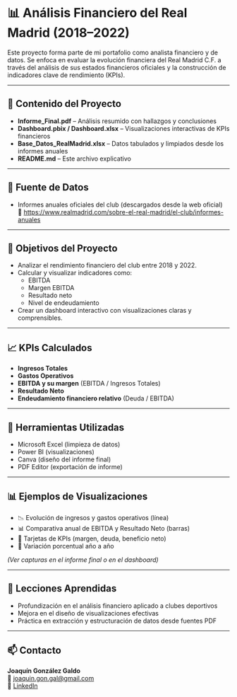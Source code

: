 # 📊 Análisis Financiero del Real Madrid (2018–2022)

Este proyecto forma parte de mi portafolio como analista financiero y de datos. Se enfoca en evaluar la evolución financiera del Real Madrid C.F. a través del análisis de sus estados financieros oficiales y la construcción de indicadores clave de rendimiento (KPIs).

---

## 📁 Contenido del Proyecto

- **Informe_Final.pdf** – Análisis resumido con hallazgos y conclusiones
- **Dashboard.pbix / Dashboard.xlsx** – Visualizaciones interactivas de KPIs financieros
- **Base_Datos_RealMadrid.xlsx** – Datos tabulados y limpiados desde los informes anuales
- **README.md** – Este archivo explicativo

---

## 🧾 Fuente de Datos

- Informes anuales oficiales del club (descargados desde la web oficial)  
  🔗 https://www.realmadrid.com/sobre-el-real-madrid/el-club/informes-anuales

---

## 🎯 Objetivos del Proyecto

- Analizar el rendimiento financiero del club entre 2018 y 2022.
- Calcular y visualizar indicadores como:
  - EBITDA
  - Margen EBITDA
  - Resultado neto
  - Nivel de endeudamiento
- Crear un dashboard interactivo con visualizaciones claras y comprensibles.

---

## 📈 KPIs Calculados

- **Ingresos Totales**
- **Gastos Operativos**
- **EBITDA y su margen** (EBITDA / Ingresos Totales)
- **Resultado Neto**
- **Endeudamiento financiero relativo** (Deuda / EBITDA)

---

## 🧰 Herramientas Utilizadas

- Microsoft Excel (limpieza de datos)
- Power BI (visualizaciones)
- Canva (diseño del informe final)
- PDF Editor (exportación de informe)

---

## 📊 Ejemplos de Visualizaciones

- 📉 Evolución de ingresos y gastos operativos (línea)
- 📊 Comparativa anual de EBITDA y Resultado Neto (barras)
- 🧮 Tarjetas de KPIs (margen, deuda, beneficio neto)
- 🔁 Variación porcentual año a año

*(Ver capturas en el informe final o en el dashboard)*

---

## 📌 Lecciones Aprendidas

- Profundización en el análisis financiero aplicado a clubes deportivos
- Mejora en el diseño de visualizaciones efectivas
- Práctica en extracción y estructuración de datos desde fuentes PDF

---

## 📫 Contacto

**Joaquín González Galdo**  
📧 [joaquin.gon.gal@gmail.com](mailto:joaquin.gon.gal@gmail.com)  
🔗 [LinkedIn](https://www.linkedin.com/in/tuusuario)

